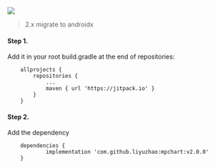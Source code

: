 [![](https://jitpack.io/v/liyuzhao/mpchart.svg)](https://jitpack.io/#liyuzhao/mpchart)

>2.x migrate to androidx

#### Step 1.
Add it in your root build.gradle at the end of repositories:

```
	allprojects {
		repositories {
			...
			maven { url 'https://jitpack.io' }
		}
	}
```

#### Step 2.
Add the dependency

```
	dependencies {
	        implementation 'com.github.liyuzhao:mpchart:v2.0.0'
	}

```